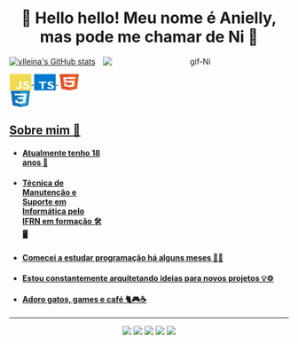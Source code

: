 <h1 align=center>🤍 Hello hello! Meu nome é Anielly, mas pode me chamar de Ni 🤍</h1>
  
<div align="center">
  <img align="right" alt="gif-Ni" height="335" width="335" src="https://cdn.discordapp.com/attachments/1099524574300864553/1108857039830126794/me.gif">
</div>

<div>
  <a href="https://github.com/ylleina"
  <img height="42%" src="https://github-readme-stats.vercel.app/api?username=ylleina&show_icons=true&theme=github_dark_dimmed&include_all_commits=true&count_private=true"/>
</div>

![ylleina's GitHub stats](https://github-readme-stats.vercel.app/api?username=ylleina&show_icons=true&theme=github_dark_dimmed)

<div style="display: inline_block">
  <img align="center" alt="Js-icon" height="30" width="40" src="https://raw.githubusercontent.com/devicons/devicon/master/icons/javascript/javascript-plain.svg">
  <img align="center" alt="Ts-icon" height="30" width="40" src="https://raw.githubusercontent.com/devicons/devicon/master/icons/typescript/typescript-plain.svg">
  <img align="center" alt="HTML5-icon" height="30" width="40" src="https://raw.githubusercontent.com/devicons/devicon/master/icons/html5/html5-original.svg">
  <img align="center" alt="CSS-icon" height="30" width="40" src="https://raw.githubusercontent.com/devicons/devicon/master/icons/css3/css3-original.svg">
</div>

## Sobre mim 🤍
+ #### Atualmente tenho 18 anos 🤍
+ #### Técnica de Manutenção e Suporte em Informática pelo IFRN em formação 🛠🖥
+ #### Comecei a estudar programação há alguns meses 👩‍💻
+ #### Estou constantemente arquitetando ideias para novos projetos 💡⚙
+ #### Adoro gatos, games e café 🐈🎮☕

-----

<div align="center">
  <a href="https://instagram.com/ylleina.epilef/" target="_blank"><img src="https://img.shields.io/badge/-Instagram-%23E4405F?style=for-the-badge&logo=instagram&logoColor=white" target="_blank"></a>
  <a href="https://github.com/ylleina" target="_blank"><img src="https://img.shields.io/badge/GitHub-100000?style=for-the-badge&logo=github&logoColor=white" target="_blank"></a>
  <a href="mailto:aniellynf12@gmail.com"><img src="https://img.shields.io/badge/-Gmail-%23333?style=for-the-badge&logo=gmail&logoColor=white" target="_blank"></a>
  <a href="https://www.linkedin.com/in/aniellynfelipe" target="_blank"><img src="https://img.shields.io/badge/-LinkedIn-%230077B5?style=for-the-badge&logo=linkedin&logoColor=white" target="_blank"></a>
  <a href="https://www.twitter.com/https_niisz" target="_blank"><img src="https://img.shields.io/badge/Twitter-1DA1F2?style=for-the-badge&logo=twitter&logoColor=white" target="_blank"></a>
</div>

